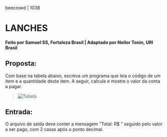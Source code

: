beecrowd | 1038
# LANCHES
#### Feito por Samuel SS, Fortaleza  Brasil | Adaptado por Neilor Tonin, URI  Brasil

## Proposta:

Com base na tabela abaixo, escreva um programa que leia o código de um item e a quantidade deste item. A seguir, calcule e mostre o valor da conta a pagar.
		
>![Tabela](https://resources.beecrowd.com.br/gallery/images/problems/UOJ_1038_pt.png)

## Entrada:

O arquivo de saída deve conter a mensagem "Total: R$ " seguido pelo valor a ser pago, com 2 casas após o ponto decimal.
